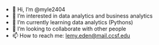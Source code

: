 - 👋 Hi, I’m @myle2404
- 👀 I’m interested in data analytics and business analytics
- 🌱 I’m currently learning data analytics (Pythons)
- 💞️ I’m looking to collaborate with other people
- 📫 How to reach me: lemy.eden@mail.ccsf.edu

<!---
myle2404/myle2404 is a ✨ special ✨ repository because its `README.md` (this file) appears on your GitHub profile.
You can click the Preview link to take a look at your changes.
--->
